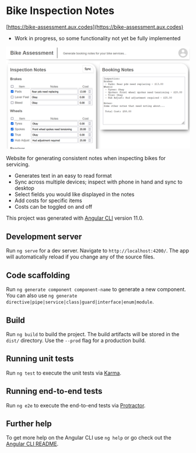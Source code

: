 # Bike Inspection Notes
[https://bike-assessment.aux.codes](https://bike-assessment.aux.codes)
- Work in progress, so some functionality not yet be fully implemented

![Site Preview](https://github.com/auxcodes/bike-inspection/blob/main/img/bikeInspectionFullPage.png)

Website for generating consistent notes when inspecting bikes for servicing.

- Generates text in an easy to read format
- Sync across multiple devices; inspect with phone in hand and sync to desktop
- Select fields you would like displayed in the notes
- Add costs for specific items
- Costs can be toggled on and off

This project was generated with [Angular CLI](https://github.com/angular/angular-cli) version 11.0.

## Development server

Run `ng serve` for a dev server. Navigate to `http://localhost:4200/`. The app will automatically reload if you change any of the source files.

## Code scaffolding

Run `ng generate component component-name` to generate a new component. You can also use `ng generate directive|pipe|service|class|guard|interface|enum|module`.

## Build

Run `ng build` to build the project. The build artifacts will be stored in the `dist/` directory. Use the `--prod` flag for a production build.

## Running unit tests

Run `ng test` to execute the unit tests via [Karma](https://karma-runner.github.io).

## Running end-to-end tests

Run `ng e2e` to execute the end-to-end tests via [Protractor](http://www.protractortest.org/).

## Further help

To get more help on the Angular CLI use `ng help` or go check out the [Angular CLI README](https://github.com/angular/angular-cli/blob/master/README.md).
